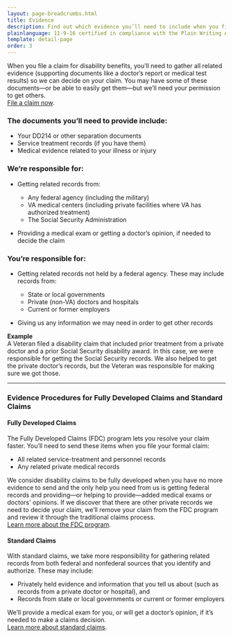 ```yaml
---
layout: page-breadcrumbs.html
title: Evidence 
description: Find out which evidence you’ll need to include when you file your VA claim for disability benefits, and which documents we’ll gather ourselves.
plainlanguage: 11-9-16 certified in compliance with the Plain Writing Act
template: detail-page
order: 3
---
```


<div class="va-introtext">

When you file a claim for disability benefits, you’ll need to gather all related evidence (supporting documents like a doctor’s report or medical test results) so we can decide on your claim. You may have some of these documents—or be able to easily get them—but we’ll need your permission to get others. <br> [File a claim now](/disability-benefits/apply/).

</div>

<div class="feature" markdown="1">

### The documents you’ll need to provide include:

-	Your DD214 or other separation documents
-	Service treatment records (if you have them)
-	Medical evidence related to your illness or injury
</div>


### We’re responsible for:

- Getting related records from:

  -	Any federal agency (including the military)
  -	VA medical centers (including private facilities where VA has authorized treatment)
  -	The Social Security Administration

- Providing a medical exam or getting a doctor’s opinion, if needed to decide the claim

### You’re responsible for:

- Getting related records not held by a federal agency. These may include records from:

  -	State or local governments
  -	Private (non-VA) doctors and hospitals
  -	Current or former employers

- Giving us any information we may need in order to get other records

**Example**<br>
A Veteran filed a disability claim that included prior treatment from a private doctor and a prior Social Security disability award. In this case, we were responsible for getting the Social Security records. We also helped to get the private doctor’s records, but the Veteran was responsible for making sure we got those.

-----

### Evidence Procedures for Fully Developed Claims and Standard Claims

#### Fully Developed Claims

The Fully Developed Claims (FDC) program lets you resolve your claim faster. You’ll need to send these items when you file your formal claim:

-	All related service-treatment and personnel records
-	Any related private medical records

We consider disability claims to be fully developed when you have no more evidence to send and the only help you need from us is getting federal records and providing—or helping to provide—added medical exams or doctors' opinions. If we discover that there are other private records we need to decide your claim, we’ll remove your claim from the FDC program and review it through the traditional claims process. <br> [Learn more about the FDC program](/disability-benefits/apply/claim-types/fully-developed-claim/).

#### Standard Claims

With standard claims, we take more responsibility for gathering related records from both federal and nonfederal sources that you identify and authorize. These may include:

- Privately held evidence and information that you tell us about (such as records from a private doctor or hospital), and
- Records from state or local governments or current or former employers

We’ll provide a medical exam for you, or will get a doctor’s opinion, if it’s needed to make a claims decision. <br> [Learn more about standard claims](/disability-benefits/apply/claim-types/standard-claim/).
